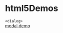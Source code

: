 # html5Demos

``<dialog>``  
<a href="https://rawgit.com/burib/html5Demos/master/dialog/modal.html">modal demo</a>   
  
    
      
